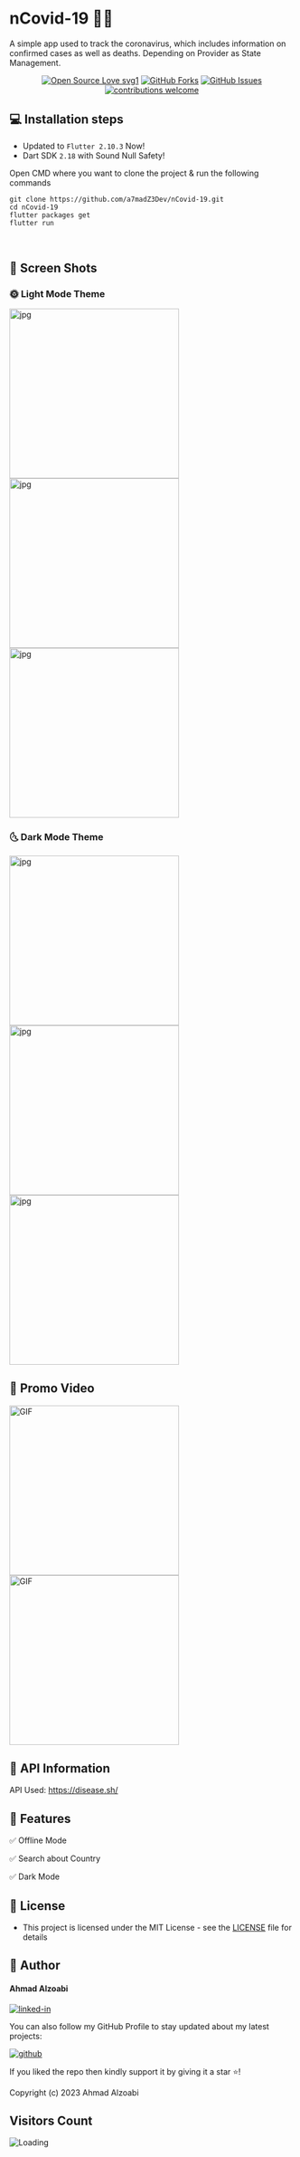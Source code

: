 # nCovid-19 🦠🤢

A simple app used to track the coronavirus, which includes information on confirmed cases as well as deaths. 
Depending on Provider as State Management.

<div align="center">

[![Open Source Love svg1](https://badges.frapsoft.com/os/v1/open-source.svg?v=103)](#)
[![GitHub Forks](https://img.shields.io/github/forks/saadhaxxan/Car_Game_Python_Pygame.svg?style=social&label=Fork&maxAge=2592000)](https://github.com/a7madZ3Dev/nCovid-19/fork)
[![GitHub Issues](https://img.shields.io/github/issues/saadhaxxan/Car_Game_Python_Pygame.svg?style=flat&label=Issues&maxAge=2592000)](https://github.com/a7madZ3Dev/nCovid-19/issues)
[![contributions welcome](https://img.shields.io/badge/contributions-welcome-brightgreen.svg?style=flat&label=Contributions&colorA=red&colorB=black	)](#)

</div>

## 💻 Installation steps

- Updated to `Flutter 2.10.3` Now!
- Dart SDK `2.18` with Sound Null Safety!

Open CMD where you want to clone the project & run the following commands

```
git clone https://github.com/a7madZ3Dev/nCovid-19.git
cd nCovid-19
flutter packages get
flutter run
```
<br>

## 📱 Screen Shots 
### 🌞 Light Mode Theme

<img alt="jpg" src="preview/view_1.jpg" width= "300" /> <img alt="jpg" src="preview/view_2.jpg" width= "300" /> <img alt="jpg" src="preview/view_3.jpg" width= "300" />

### 🌜 Dark Mode Theme

<img alt="jpg" src="preview/view_4.jpg" width= "300" /> <img alt="jpg" src="preview/view_5.jpg" width= "300" /> <img alt="jpg" src="preview/view_6.jpg" width= "300" />

## 🎥 Promo Video

<img alt="GIF" src="preview/demo_1.gif" width= "300" /> <img alt="GIF" src="preview/demo_2.gif" width= "300" /> 

## 🔗 API Information

API Used: https://disease.sh/

## 🎯 Features

✅ Offline Mode

✅ Search about Country 

✅ Dark Mode
<br>

## 🔑 License
- This project is licensed under the MIT License - see the [LICENSE](LICENSE.md) file for details

## 🧑 Author

#### Ahmad Alzoabi
[![linked-in](https://img.shields.io/badge/Linked_In-0077B5?style=for-the-badge&logo=LinkedIn&logoColor=white)](https://www.linkedin.com/in/ahmad-al-zoabi-0623a8233/)

You can also follow my GitHub Profile to stay updated about my latest projects:

[![github](https://img.shields.io/badge/GitHub-000000?style=for-the-badge&logo=GitHub&logoColor=white)](https://github.com/a7madZ3Dev)

If you liked the repo then kindly support it by giving it a star ⭐!

Copyright (c) 2023 Ahmad Alzoabi

## Visitors Count

<img align="left" src = "https://profile-counter.glitch.me/nCovid-19/count.svg" alt ="Loading">